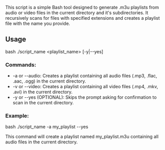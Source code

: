 This script is a simple Bash tool designed to generate .m3u playlists from audio or video files in the current directory and it's subdirectories. It recursively scans for files with specified extensions and creates a playlist file with the name you provide. 

## Usage

bash
./script_name <command> <playlist_name> [-y|--yes]



### Commands:

- -a or --audio: Creates a playlist containing all audio files (.mp3, .flac, .aac, .ogg) in the current directory.
- -v or --video: Creates a playlist containing all video files (.mp4, .mkv, .avi) in the current directory.
- -y or --yes (OPTIONAL): Skips the prompt asking for confirmation to scan in the current directory.

### Example:

bash
./script_name -a my_playlist --yes



This command will create a playlist named my_playlist.m3u containing all audio files in the current directory.

